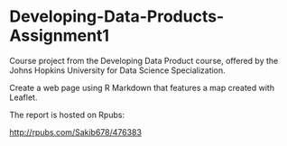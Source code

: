 # Developing-Data-Products-Assignment1
Course project from the Developing Data Product course, offered by the Johns Hopkins University for Data Science Specialization.

Create a web page using R Markdown that features a map created with Leaflet.

The report is hosted on Rpubs:

http://rpubs.com/Sakib678/476383
